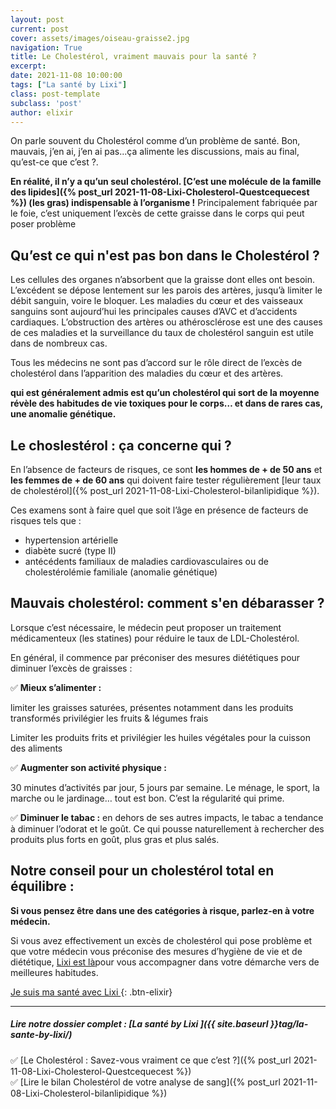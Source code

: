 ```yaml
---
layout: post
current: post
cover: assets/images/oiseau-graisse2.jpg
navigation: True
title: Le Cholestérol, vraiment mauvais pour la santé ?
excerpt: 
date: 2021-11-08 10:00:00
tags: ["La santé by Lixi"]
class: post-template
subclass: 'post'
author: elixir
---
```

On parle souvent du Cholestérol comme d’un problème de santé. Bon, mauvais, j’en ai, j’en ai pas...ça alimente les discussions, mais au final, qu’est-ce que c’est ?.

**En réalité, il n’y a qu’un seul cholestérol. [C’est une molécule de la famille des lipides]({% post_url 2021-11-08-Lixi-Cholesterol-Questcequecest %}) (les gras) indispensable à l’organisme !**
Principalement fabriquée par le foie, c’est uniquement l’excès de cette graisse dans le corps qui peut poser problème

## Qu’est ce qui n'est pas bon dans le Cholestérol ?

Les cellules des organes n’absorbent que la graisse dont elles ont besoin. L’excédent se dépose lentement sur les parois des artères, jusqu’à limiter le débit sanguin, voire le bloquer.
Les maladies du cœur et des vaisseaux sanguins sont aujourd’hui les principales causes d’AVC et d’accidents cardiaques. L’obstruction des artères ou athérosclérose est une des causes de ces maladies et la surveillance du taux de cholestérol sanguin est utile dans de nombreux cas.

Tous les médecins ne sont pas d’accord sur le rôle direct de l’excès de cholestérol dans l’apparition des maladies du cœur et des artères.

**qui est généralement admis est qu’un cholestérol qui sort de la moyenne révèle des habitudes de vie toxiques pour le corps… et dans de rares cas, une anomalie génétique.**

## Le choslestérol : ça concerne qui ?

En l’absence de facteurs de risques, ce sont **les hommes de + de 50 ans** et **les femmes de + de 60 ans** qui doivent faire tester régulièrement [leur taux de cholestérol]({% post_url 2021-11-08-Lixi-Cholesterol-bilanlipidique %}).

Ces examens sont à faire quel que soit l’âge en présence de facteurs de risques tels que :
- hypertension artérielle
- diabète sucré (type II)
- antécédents familiaux de maladies cardiovasculaires ou de cholestérolémie familiale (anomalie génétique)

## Mauvais cholestérol: comment s'en débarasser ?

Lorsque c’est nécessaire, le médecin peut proposer un traitement médicamenteux (les statines) pour réduire le taux de LDL-Cholestérol.

En général, il commence par préconiser des mesures diététiques pour diminuer l’excès de graisses :

✅ **Mieux s’alimenter :**

limiter les graisses saturées, présentes notamment dans les produits transformés
privilégier les fruits & légumes frais

Limiter les produits frits et privilégier les huiles végétales pour la cuisson des aliments

✅ **Augmenter son activité physique :**

30 minutes d’activités par jour, 5 jours par semaine. Le ménage, le sport, la marche ou le jardinage… tout est bon. C’est la régularité qui prime.

✅ **Diminuer le tabac :** en dehors de ses autres impacts, le tabac a tendance à diminuer l’odorat et le goût. Ce qui pousse naturellement à rechercher des produits plus forts en goût, plus gras et plus salés.

## Notre conseil pour un cholestérol total en équilibre :

**Si vous pensez être dans une des catégories à risque, parlez-en à votre médecin.**

Si vous avez effectivement un excès de cholestérol qui pose problème et que votre médecin vous préconise des mesures d’hygiène de vie et de diététique,  [Lixi est là](https://www.lixi-sante.fr/)pour vous accompagner dans votre démarche vers de meilleures habitudes.

[Je suis ma santé avec Lixi ](https://www.heylixi.fr/){: .btn-elixir}


---
  
##### Lire notre dossier complet : [La santé by Lixi ]({{ site.baseurl }}tag/la-sante-by-lixi/)

✅ [Le Cholestérol : Savez-vous vraiment ce que c’est ?]({% post_url 2021-11-08-Lixi-Cholesterol-Questcequecest %})  
✅ [Lire le bilan Cholestérol de votre analyse de sang]({% post_url 2021-11-08-Lixi-Cholesterol-bilanlipidique %})  
 



